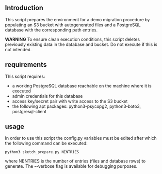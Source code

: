 ## Introduction
This script prepares the environment for a demo migration procedure by populating an S3 bucket with autogenerated files and a PostgreSQL database with the corresponding path entries.

**WARNING** To ensure clean execution conditions, this script deletes previously existing data in the database and bucket. Do not execute if this is not intended.

## requirements
This script requires:
* a working PostgreSQL database reachable on the machine where it is executed
* admin credentials for this database
* access key/secret pair with write access to the S3 bucket
* the following apt packages: python3-psycopg2, python3-boto3, postgresql-client
  
## usage

In order to use this script the config.py variables must be edited after which the following command can be executed:
```
python3 sketch_prepare.py NENTRIES
```

where NENTRIES is the number of entries (files and database rows) to generate. The --verbose flag is available for debugging purposes.
